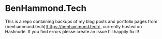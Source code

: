 # BenHammond.Tech

This is a repo containing backups of my blog posts and portfolio pages from (benhammond.tech)[https://benhammond.tech], currently hosted on Hashnode. If you find errors plesse create an issue I'll happily fix it!

